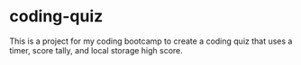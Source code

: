 # coding-quiz
This is a project for my coding bootcamp to create a coding quiz that uses a timer, score tally, and local storage high score.
